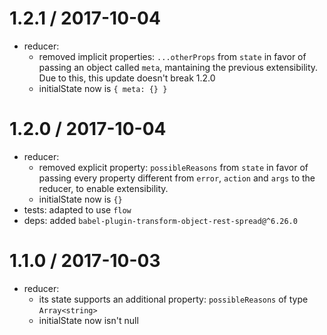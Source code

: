 1.2.1 / 2017-10-04
===================

  * reducer:
    - removed implicit properties: `...otherProps` from `state` in favor of passing an object called `meta`,
    mantaining the previous extensibility. Due to this, this update doesn't break 1.2.0
    - initialState now is `{ meta: {} }`

1.2.0 / 2017-10-04
===================

  * reducer:
    - removed explicit property: `possibleReasons` from `state` in favor of passing every property
    different from `error`, `action` and `args` to the reducer, to enable extensibility.
    - initialState now is `{}`
  * tests: adapted to use `flow`
  * deps: added `babel-plugin-transform-object-rest-spread@^6.26.0`

1.1.0 / 2017-10-03
===================

  * reducer:
    - its state supports an additional property: `possibleReasons` of type `Array<string>`
    - initialState now isn't null
